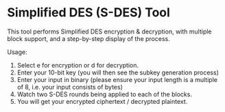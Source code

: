 # Simplified DES (S-DES) Tool

This tool performs Simplified DES encryption & decryption, with multiple block support, and a step-by-step display of the process.

Usage:
1. Select e for encryption or d for decryption.
2. Enter your 10-bit key (you will then see the subkey generation process)
3. Enter your input in binary (please ensure your input length is a multiple of 8, i.e. your input consists of bytes)
4. Watch two S-DES rounds being applied to each of the blocks.
5. You will get your encrypted ciphertext / decrypted plaintext.
